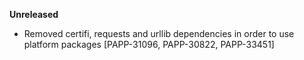 **Unreleased**
* Removed certifi, requests and urllib dependencies in order to use platform packages [PAPP-31096, PAPP-30822, PAPP-33451]
